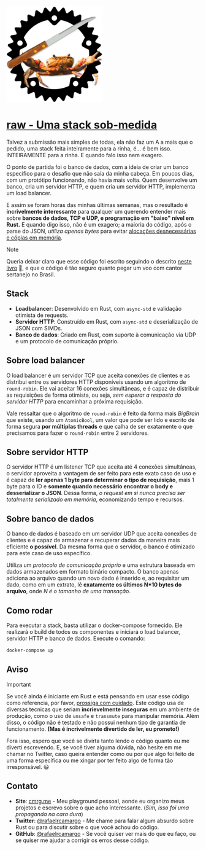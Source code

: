 <img src="./logo.png" width="250" alt="Logo" />

# [raw - Uma stack sob-medida](https://github.com/rafaelrcamargo/raw)

Talvez a submissão mais simples de todas, ela não faz um A a mais que o pedido, uma stack feita inteiramente para a rinha, é... é bem isso. INTEIRAMENTE para a rinha. E quando falo isso nem exagero.

O ponto de partida foi o banco de dados, com a ideia de criar um banco específico para o desafio que não saía da minha cabeça. Em poucos dias, com um protótipo funcionando, não havia mais volta. Quem desenvolve um banco, cria um servidor HTTP, e quem cria um servidor HTTP, implementa um load balancer.

E assim se foram horas das minhas últimas semanas, mas o resultado é **incrivelmente interessante** para qualquer um querendo entender mais sobre **bancos de dados, TCP e UDP, e programação em "baixo" nível em Rust.** E quando digo isso, não é um exagero; a maioria do código, após o parse do JSON, _utiliza apenas bytes_ para evitar [alocações desnecessárias e cópias em memória](https://preview.redd.it/b53rkfcszl761.png?auto=webp&s=e8e64a15689286b2ffbd8d596db50bc95953d209).

> [!NOTE]
>
> Queria deixar claro que esse código foi escrito seguindo o descrito [neste livro](https://raw.githubusercontent.com/rochacbruno/rust_memes/master/img/riir.jpg) 👀, e que o código é tão seguro quanto pegar um voo com cantor sertanejo no Brasil.

## Stack

- **Loadbalancer**: Desenvolvido em Rust, com `async-std` e validação otimista de requests.
- **Servidor HTTP**: Construído em Rust, com `async-std` e deserialização de JSON com SIMDs.
- **Banco de dados**: Criado em Rust, com suporte à comunicação via UDP e um protocolo de comunicação próprio.

## Sobre load balancer

O load balancer é um servidor TCP que aceita conexões de clientes e as distribui entre os servidores HTTP disponíveis usando um algoritmo de `round-robin`. Ele vai aceitar 16 conexões simultâneas, e é capaz de distribuir as requisições de forma otimista, ou seja, _sem esperar a resposta do servidor HTTP_ para encaminhar a próxima requisição.

Vale ressaltar que o algoritmo de `round-robin` é feito da forma mais _BigBrain_ que existe, usando um `AtomicBool`, um valor que pode ser lido e escrito de forma segura **por múltiplas threads** e que calha de ser exatamente o que precisamos para fazer o `round-robin` entre 2 servidores.

## Sobre servidor HTTP

O servidor HTTP é um listener TCP que aceita até 4 conexões simultâneas, o servidor aproveita a vantagem de ser feito para este exato caso de uso e é capaz de **ler apenas 1 byte para determinar o tipo de requisição**, mais 1 byte para o ID e **somente quando necessário encontrar o body e desserializar o JSON**. Dessa forma, _o request em si nunca precisa ser totalmente serializado em memória_, economizando tempo e recursos.

## Sobre banco de dados

O banco de dados é baseado em um servidor UDP que aceita conexões de clientes e é capaz de armazenar e recuperar dados da maneira mais eficiente **o possível**. Da mesma forma que o servidor, o banco é otimizado para este caso de uso específico.

Utiliza um _protocolo de comunicação próprio_ e uma estrutura baseada em dados armazenados em formato binário compacto. O banco apenas adiciona ao arquivo quando um novo dado é inserido e, ao requisitar um dado, como em um extrato, lê **exatamente os últimos N\*10 bytes do arquivo**, onde _N é o tamanho de uma transação_.

## Como rodar

Para executar a stack, basta utilizar o docker-compose fornecido. Ele realizará o build de todos os componentes e iniciará o load balancer, servidor HTTP e banco de dados. Execute o comando:

```sh
docker-compose up
```

## Aviso

> [!IMPORTANT]
>
> Se você ainda é iniciante em Rust e está pensando em usar esse código como referencia, por favor, [prossiga com cuidado](https://preview.redd.it/1qso2ve8eza41.jpg?auto=webp&s=a86448cf247e24795e974fab23ff0243b9b81abc). Este código usa de diversas tecnicas que seriam **incrievelmente inseguras** em um ambiente de produção, como o uso de `unsafe` e `transmute` para manipular memória. Além disso, o código não é testado e não possui nenhum tipo de garantia de funcionamento. **(Mas é incrivelmente divertido de ler, eu prometo!)**

Fora isso, espero que você se divirta tanto lendo o código quanto eu me diverti escrevendo. E, se você tiver alguma dúvida, não hesite em me chamar no Twitter, caso queira entender como ou por que algo foi feito de uma forma específica ou me xingar por ter feito algo de forma tão irresponsável. 😃

## Contato

- **Site**: [cmrg.me](https://cmrg.me) - Meu playground pessoal, aonde eu organizo meus projetos e escrevo sobre o que acho interessante. (_Sim, isso foi uma propaganda na cara dura_)
- **Twitter**: [@rafaelrcamargo](https://twitter.com/rafaelrcamargo) - Me chame para falar algum absurdo sobre Rust ou para discutir sobre o que você achou do código.
- **GitHub**: [@rafaelrcamargo](https://github.com/rafaelrcamargo) - Se você quiser ver mais do que eu faço, ou se quiser me ajudar a corrigir os erros desse código.
